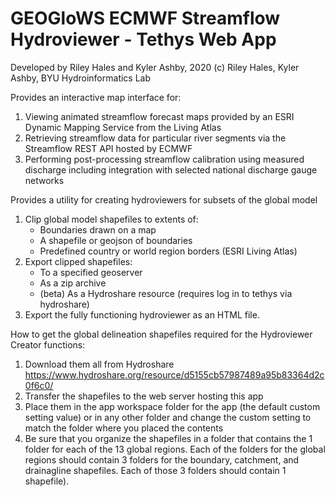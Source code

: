 # GEOGloWS ECMWF Streamflow Hydroviewer - Tethys Web App

Developed by Riley Hales and Kyler Ashby, 2020
(c) Riley Hales, Kyler Ashby, BYU Hydroinformatics Lab

Provides an interactive map interface for:

1. Viewing animated streamflow forecast maps provided by an ESRI Dynamic Mapping Service from the Living Atlas
1. Retrieving streamflow data for particular river segments via the Streamflow REST API hosted by ECMWF
1. Performing post-processing streamflow calibration using measured discharge including integration with selected national discharge gauge networks 

Provides a utility for creating hydroviewers for subsets of the global model

1. Clip global model shapefiles to extents of:
    - Boundaries drawn on a map
    - A shapefile or geojson of boundaries
    - Predefined country or world region borders (ESRI Living Atlas)
1. Export clipped shapefiles:
    - To a specified geoserver
    - As a zip archive
    - (beta) As a Hydroshare resource (requires log in to tethys via hydroshare)
1. Export the fully functioning hydroviewer as an HTML file.

How to get the global delineation shapefiles required for the Hydroviewer Creator functions:

1. Download them all from Hydroshare https://www.hydroshare.org/resource/d5155cb57987489a95b83364d2c0f6c0/ 
1. Transfer the shapefiles to the web server hosting this app
1. Place them in the app workspace folder for the app (the default custom setting value) or in any other folder and change the custom setting to match the folder where you placed the contents
1. Be sure that you organize the shapefiles in a folder that contains the 1 folder for each of the 13 global regions. Each of the folders for the global regions should contain 3 folders for the boundary, catchment, and drainagline shapefiles. Each of those 3 folders should contain 1 shapefile).
